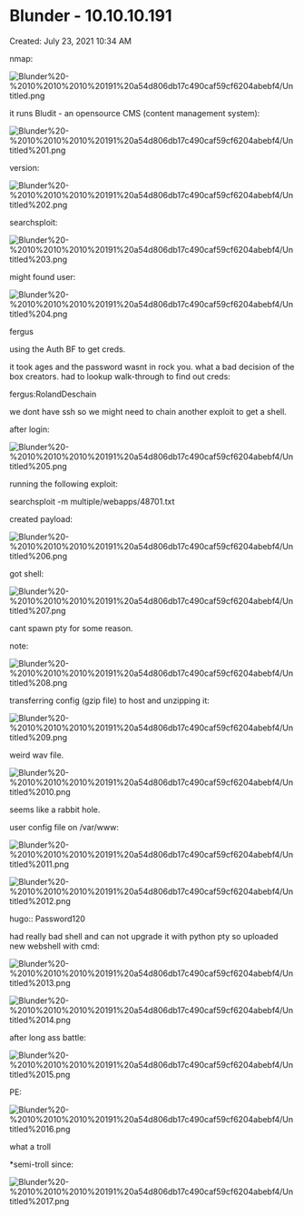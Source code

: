 # Blunder - 10.10.10.191

Created: July 23, 2021 10:34 AM

nmap:

![Blunder%20-%2010%2010%2010%20191%20a54d806db17c490caf59cf6204abebf4/Untitled.png](Blunder%20-%2010%2010%2010%20191%20a54d806db17c490caf59cf6204abebf4/Untitled.png)

it runs Bludit - an opensource CMS (content management system):

![Blunder%20-%2010%2010%2010%20191%20a54d806db17c490caf59cf6204abebf4/Untitled%201.png](Blunder%20-%2010%2010%2010%20191%20a54d806db17c490caf59cf6204abebf4/Untitled%201.png)

version:

![Blunder%20-%2010%2010%2010%20191%20a54d806db17c490caf59cf6204abebf4/Untitled%202.png](Blunder%20-%2010%2010%2010%20191%20a54d806db17c490caf59cf6204abebf4/Untitled%202.png)

searchsploit:

![Blunder%20-%2010%2010%2010%20191%20a54d806db17c490caf59cf6204abebf4/Untitled%203.png](Blunder%20-%2010%2010%2010%20191%20a54d806db17c490caf59cf6204abebf4/Untitled%203.png)

might found user:

![Blunder%20-%2010%2010%2010%20191%20a54d806db17c490caf59cf6204abebf4/Untitled%204.png](Blunder%20-%2010%2010%2010%20191%20a54d806db17c490caf59cf6204abebf4/Untitled%204.png)

fergus

using the Auth BF to get creds.

it took ages and the password wasnt in rock you. what a bad decision of the box creators. had to lookup walk-through to find out creds:

fergus:RolandDeschain

we dont have ssh so we might need to chain another exploit to get a shell.

after login:

![Blunder%20-%2010%2010%2010%20191%20a54d806db17c490caf59cf6204abebf4/Untitled%205.png](Blunder%20-%2010%2010%2010%20191%20a54d806db17c490caf59cf6204abebf4/Untitled%205.png)

running the following exploit:

searchsploit -m multiple/webapps/48701.txt

created payload:

![Blunder%20-%2010%2010%2010%20191%20a54d806db17c490caf59cf6204abebf4/Untitled%206.png](Blunder%20-%2010%2010%2010%20191%20a54d806db17c490caf59cf6204abebf4/Untitled%206.png)

got shell:

![Blunder%20-%2010%2010%2010%20191%20a54d806db17c490caf59cf6204abebf4/Untitled%207.png](Blunder%20-%2010%2010%2010%20191%20a54d806db17c490caf59cf6204abebf4/Untitled%207.png)

cant spawn pty for some reason.

note:

![Blunder%20-%2010%2010%2010%20191%20a54d806db17c490caf59cf6204abebf4/Untitled%208.png](Blunder%20-%2010%2010%2010%20191%20a54d806db17c490caf59cf6204abebf4/Untitled%208.png)

transferring config (gzip file) to host and unzipping it:

![Blunder%20-%2010%2010%2010%20191%20a54d806db17c490caf59cf6204abebf4/Untitled%209.png](Blunder%20-%2010%2010%2010%20191%20a54d806db17c490caf59cf6204abebf4/Untitled%209.png)

weird wav file.

![Blunder%20-%2010%2010%2010%20191%20a54d806db17c490caf59cf6204abebf4/Untitled%2010.png](Blunder%20-%2010%2010%2010%20191%20a54d806db17c490caf59cf6204abebf4/Untitled%2010.png)

seems like a rabbit hole.

user config file on /var/www:

![Blunder%20-%2010%2010%2010%20191%20a54d806db17c490caf59cf6204abebf4/Untitled%2011.png](Blunder%20-%2010%2010%2010%20191%20a54d806db17c490caf59cf6204abebf4/Untitled%2011.png)

![Blunder%20-%2010%2010%2010%20191%20a54d806db17c490caf59cf6204abebf4/Untitled%2012.png](Blunder%20-%2010%2010%2010%20191%20a54d806db17c490caf59cf6204abebf4/Untitled%2012.png)

hugo:: Password120

had really bad shell and can not upgrade it with python pty so uploaded new webshell with cmd:

![Blunder%20-%2010%2010%2010%20191%20a54d806db17c490caf59cf6204abebf4/Untitled%2013.png](Blunder%20-%2010%2010%2010%20191%20a54d806db17c490caf59cf6204abebf4/Untitled%2013.png)

![Blunder%20-%2010%2010%2010%20191%20a54d806db17c490caf59cf6204abebf4/Untitled%2014.png](Blunder%20-%2010%2010%2010%20191%20a54d806db17c490caf59cf6204abebf4/Untitled%2014.png)

after long ass battle:

![Blunder%20-%2010%2010%2010%20191%20a54d806db17c490caf59cf6204abebf4/Untitled%2015.png](Blunder%20-%2010%2010%2010%20191%20a54d806db17c490caf59cf6204abebf4/Untitled%2015.png)

PE:

![Blunder%20-%2010%2010%2010%20191%20a54d806db17c490caf59cf6204abebf4/Untitled%2016.png](Blunder%20-%2010%2010%2010%20191%20a54d806db17c490caf59cf6204abebf4/Untitled%2016.png)

what a troll

*semi-troll since:

![Blunder%20-%2010%2010%2010%20191%20a54d806db17c490caf59cf6204abebf4/Untitled%2017.png](Blunder%20-%2010%2010%2010%20191%20a54d806db17c490caf59cf6204abebf4/Untitled%2017.png)